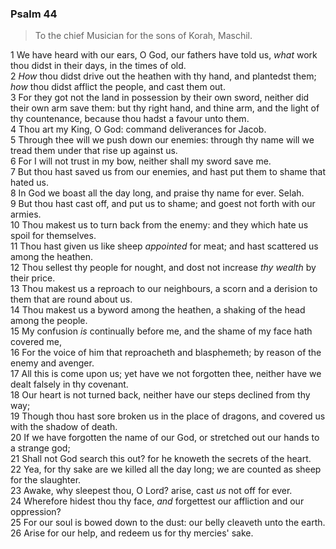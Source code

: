 ### Psalm 44

> To the chief Musician for the sons of Korah, Maschil.

1 We have heard with our ears, O God, our fathers have told us, *what* work thou didst in their days, in the times of old.  
2 *How* thou didst drive out the heathen with thy hand, and plantedst them; *how* thou didst afflict the people, and cast them out.  
3 For they got not the land in possession by their own sword, neither did their own arm save them: but thy right hand, and thine arm, and the light of thy countenance, because thou hadst a favour unto them.  
4 Thou art my King, O God: command deliverances for Jacob.  
5 Through thee will we push down our enemies: through thy name will we tread them under that rise up against us.  
6 For I will not trust in my bow, neither shall my sword save me.  
7 But thou hast saved us from our enemies, and hast put them to shame that hated us.  
8 In God we boast all the day long, and praise thy name for ever. Selah.  
9 But thou hast cast off, and put us to shame; and goest not forth with our armies.  
10 Thou makest us to turn back from the enemy: and they which hate us spoil for themselves.  
11 Thou hast given us like sheep *appointed* for meat; and hast scattered us among the heathen.  
12 Thou sellest thy people for nought, and dost not increase *thy wealth* by their price.  
13 Thou makest us a reproach to our neighbours, a scorn and a derision to them that are round about us.  
14 Thou makest us a byword among the heathen, a shaking of the head among the people.  
15 My confusion *is* continually before me, and the shame of my face hath covered me,  
16 For the voice of him that reproacheth and blasphemeth; by reason of the enemy and avenger.  
17 All this is come upon us; yet have we not forgotten thee, neither have we dealt falsely in thy covenant.  
18 Our heart is not turned back, neither have our steps declined from thy way;  
19 Though thou hast sore broken us in the place of dragons, and covered us with the shadow of death.  
20 If we have forgotten the name of our God, or stretched out our hands to a strange god;  
21 Shall not God search this out? for he knoweth the secrets of the heart.  
22 Yea, for thy sake are we killed all the day long; we are counted as sheep for the slaughter.  
23 Awake, why sleepest thou, O Lord? arise, cast *us* not off for ever.  
24 Wherefore hidest thou thy face, *and* forgettest our affliction and our oppression?  
25 For our soul is bowed down to the dust: our belly cleaveth unto the earth.  
26 Arise for our help, and redeem us for thy mercies' sake.  
